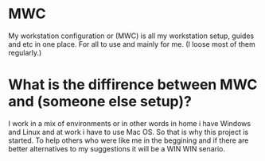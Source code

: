 # MWC
My workstation configuration or (MWC) is all my workstation setup, guides and etc in one place. For all to use and mainly for me. (I loose most of them regularly.)
# What is the diffirence between MWC and (someone else setup)?
I work in a mix of environments or in other words in home i have Windows and Linux and at work i have to use Mac OS. So that is why this project is started. To help others who were like me in the beggining and if there are better alternatives to my suggestions it will be a WIN WIN senario. 
